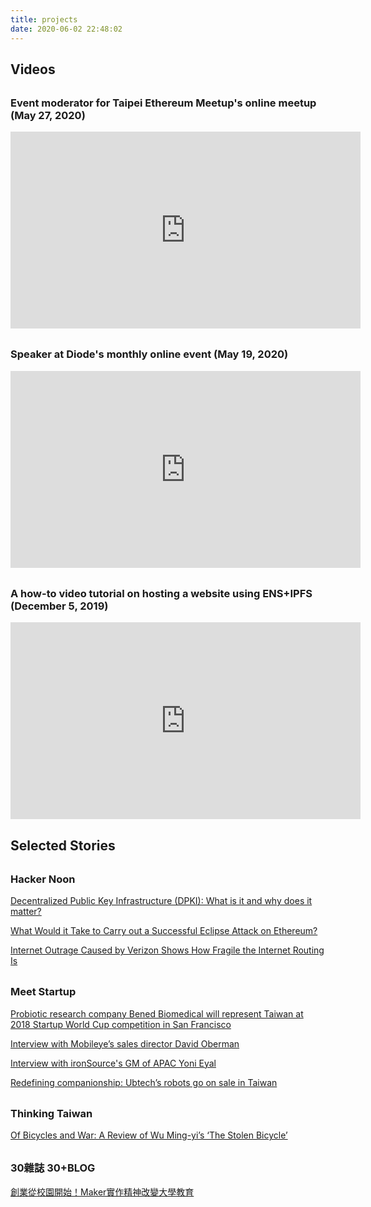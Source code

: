 ```yaml
---
title: projects
date: 2020-06-02 22:48:02
---
```

## Videos

<style>
h3 {
    margin-top:1.9em !important;
}
</style>

### Event moderator for Taipei Ethereum Meetup's online meetup (May 27, 2020)
<iframe width="560" height="315" src="https://www.youtube.com/embed/A4oNobjHr-8" frameborder="0" allow="accelerometer; autoplay; encrypted-media; gyroscope; picture-in-picture" allowfullscreen></iframe>

### Speaker at Diode's monthly online event (May 19, 2020)
<iframe width="560" height="315" src="https://www.youtube.com/embed/B-YzxaKpEJQ" frameborder="0" allow="accelerometer; autoplay; encrypted-media; gyroscope; picture-in-picture" allowfullscreen></iframe>

### A how-to video tutorial on hosting a website using ENS+IPFS (December 5, 2019)
<iframe width="560" height="315" src="https://www.youtube.com/embed/oA4oOY5zgU0" frameborder="0" allow="accelerometer; autoplay; encrypted-media; gyroscope; picture-in-picture" allowfullscreen></iframe>


## Selected Stories

### Hacker Noon

[Decentralized Public Key Infrastructure (DPKI): What is it and why does it matter?](https://medium.com/hackernoon/decentralized-public-key-infrastructure-dpki-what-is-it-and-why-does-it-matter-babee9d88579)

[What Would it Take to Carry out a Successful Eclipse Attack on Ethereum?](https://medium.com/hackernoon/https-hackernoon-com-eclipse-attack-on-ethereum-a6f61e06e1a3)

[Internet Outrage Caused by Verizon Shows How Fragile the Internet Routing Is](https://medium.com/hackernoon/internet-outrage-caused-by-verizon-shows-how-fragile-the-internet-routing-is-a367241130e8)

### Meet Startup

[Probiotic research company Bened Biomedical will represent Taiwan at 2018 Startup World Cup competition in San Francisco](https://meet.bnext.com.tw/intl/articles/view/41906)

[Interview with Mobileye’s sales director David Oberman](https://meet.bnext.com.tw/intl/articles/view/41698)

[Interview with ironSource's GM of APAC Yoni Eyal](https://meet.bnext.com.tw/intl/articles/view/41695)

[Redefining companionship: Ubtech’s robots go on sale in Taiwan](https://meet.bnext.com.tw/intl/articles/view/40233)

### Thinking Taiwan

[Of Bicycles and War: A Review of Wu Ming-yi’s ‘The Stolen Bicycle’](http://thinking-taiwan.com/thinking-taiwan.com/of-bicycles-and-war-huang/index.html)

### 30雜誌 30+BLOG

[創業從校園開始！Maker實作精神改變大學教育](https://30plus.30.com.tw/article-content_34.html)
